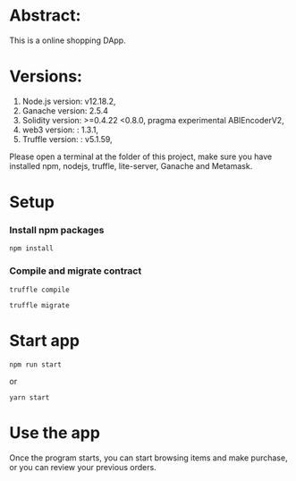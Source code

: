 # Abstract:
This is a online shopping DApp.

# Versions:
1. Node.js version: v12.18.2,
2. Ganache version: 2.5.4
3. Solidity version: >=0.4.22 <0.8.0, pragma experimental ABIEncoderV2,
4. web3 version: : 1.3.1,
5. Truffle version: : v5.1.59,


Please open a terminal at the folder of this project, make sure you have installed npm, nodejs, truffle, lite-server, Ganache and Metamask.

# Setup
### Install npm packages
```
npm install
```
### Compile and migrate contract
```
truffle compile

truffle migrate
```

# Start app
``` 
npm run start
```
or 
``` 
yarn start
```

# Use the app
Once the program starts, you can start browsing items and make purchase, or you can review your previous orders.
